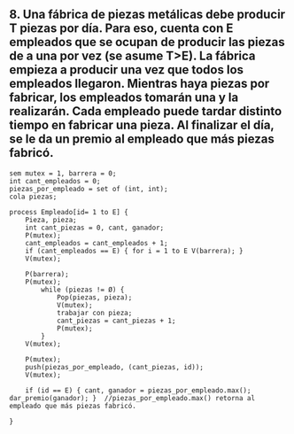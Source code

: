 ## 8. Una fábrica de piezas metálicas debe producir T piezas por día. Para eso, cuenta con E empleados que se ocupan de producir las piezas de a una por vez (se asume T>E). La fábrica empieza a producir una vez que todos los empleados llegaron. Mientras haya piezas por fabricar, los empleados tomarán una y la realizarán. Cada empleado puede tardar distinto tiempo en fabricar una pieza. Al finalizar el día, se le da un premio al empleado que más piezas fabricó.
```
sem mutex = 1, barrera = 0;
int cant_empleados = 0;
piezas_por_empleado = set of (int, int);
cola piezas;

process Empleado[id= 1 to E] {
    Pieza, pieza;
    int cant_piezas = 0, cant, ganador;
    P(mutex);
    cant_empleados = cant_empleados + 1;
    if (cant_empleados == E) { for i = 1 to E V(barrera); }
    V(mutex);

    P(barrera);
    P(mutex);
        while (piezas != Ø) {
            Pop(piezas, pieza);
            V(mutex);
            trabajar con pieza;
            cant_piezas = cant_piezas + 1;
            P(mutex);
        }
    V(mutex);

    P(mutex);
    push(piezas_por_empleado, (cant_piezas, id));
    V(mutex);

    if (id == E) { cant, ganador = piezas_por_empleado.max(); dar_premio(ganador); }  //piezas_por_empleado.max() retorna al empleado que más piezas fabricó.

}   
```
